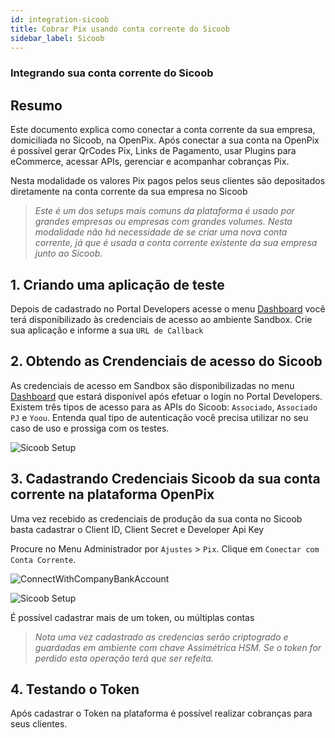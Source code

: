 ```yaml
---
id: integration-sicoob
title: Cobrar Pix usando conta corrente do Sicoob
sidebar_label: Sicoob
---
```


### Integrando sua conta corrente do Sicoob

## Resumo

Este documento explica como conectar a conta corrente da sua empresa, domiciliada no Sicoob, na OpenPix. Após conectar a sua conta na OpenPix é possível gerar QrCodes Pix, Links de Pagamento, usar Plugins para eCommerce, acessar APIs, gerenciar e acompanhar cobranças Pix.

Nesta modalidade os valores Pix pagos pelos seus clientes são depositados diretamente na conta corrente da sua empresa no Sicoob

> *Este é um dos setups mais comuns da plataforma é usado por grandes empresas ou empresas com grandes volumes.* 
*Nesta modalidade não há necessidade de se criar uma nova conta corrente, já que é usada a conta corrente existente da sua empresa junto ao Sicoob.*

## 1. Criando uma aplicação de teste

Depois de cadastrado no Portal Developers acesse o menu [Dashboard](https://developers.sicoob.com.br/#!/home) você terá disponibilizado às credenciais de acesso ao ambiente Sandbox. Crie sua aplicação e informe a sua `URL de Callback`

## 2. Obtendo as Crendenciais de acesso do Sicoob

As credenciais de acesso em Sandbox são disponibilizadas no menu [Dashboard](https://developers.sicoob.com.br/#!/home) que estará disponível após efetuar o login no Portal Developers. Existem três tipos de acesso para as APIs do Sicoob: `Associado`, `Associado PJ` e `Yoou`. Entenda qual tipo de autenticação você precisa utilizar no seu caso de uso e prossiga com os testes.

![Sicoob Setup](/img/integrations/dashboard-sicoob.png)

## 3. Cadastrando Credenciais Sicoob da sua conta corrente na plataforma OpenPix

Uma vez recebido as credenciais de produção da sua conta no Sicoob basta cadastrar o Client ID, Client Secret e Developer Api Key

Procure no Menu Administrador por `Ajustes` > `Pix`. Clique em `Conectar com Conta Corrente`.

![ConnectWithCompanyBankAccount](/img/integrations/new-bank-account.png)

![Sicoob Setup](/img/integrations/setup-sicoob.png)

É possível cadastrar mais de um token, ou múltiplas contas 

> *Nota uma vez cadastrado as credencias serão criptogrado e guardadas em ambiente com chave Assimétrica HSM. Se o token for perdido esta operação terá que ser refeita.* 

## 4. Testando o Token

Após cadastrar o Token na plataforma é possível realizar cobranças para seus clientes. 